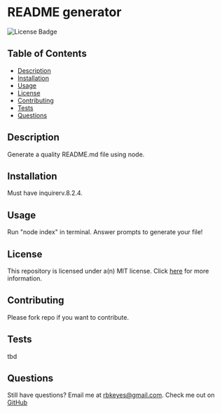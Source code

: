 # README generator
  
  ![License Badge](https://img.shields.io/badge/license-MIT-blue)

  ## Table of Contents
  - [Description](#description)
  - [Installation](#installation)
  - [Usage](#usage)
  - [License](#license)
  - [Contributing](#contributing)
  - [Tests](#tests)
  - [Questions](#questions)
  
  ## Description
  Generate a quality README.md file using node. 
  
  ## Installation
  Must have inquirerv.8.2.4.
  
  ## Usage
  Run "node index" in terminal. Answer prompts to generate your file!
  
  ## License
  This repository is licensed under a(n) MIT license.
    Click [here](https://choosealicense.com/licenses/mit/) for more information.
  
  ## Contributing
  Please fork repo if you want to contribute.
  
  ## Tests
  tbd
  
  ## Questions
  Still have questions? Email me at rbkeyes@gmail.com.
  Check me out on [GitHub](https://github.com/rbkeyes)
  